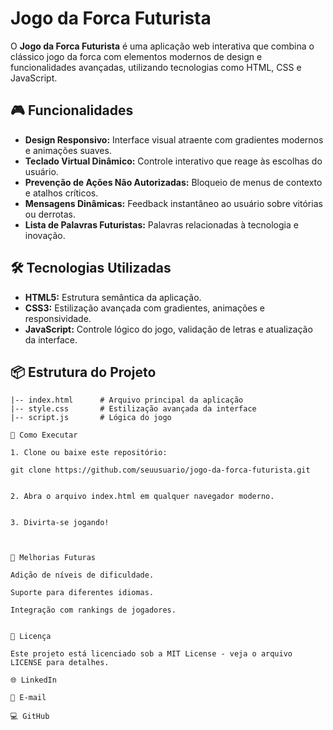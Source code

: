 # Jogo da Forca Futurista

O **Jogo da Forca Futurista** é uma aplicação web interativa que combina o clássico jogo da forca com elementos modernos de design e funcionalidades avançadas, utilizando tecnologias como HTML, CSS e JavaScript.

## 🎮 Funcionalidades
- **Design Responsivo:** Interface visual atraente com gradientes modernos e animações suaves.
- **Teclado Virtual Dinâmico:** Controle interativo que reage às escolhas do usuário.
- **Prevenção de Ações Não Autorizadas:** Bloqueio de menus de contexto e atalhos críticos.
- **Mensagens Dinâmicas:** Feedback instantâneo ao usuário sobre vitórias ou derrotas.
- **Lista de Palavras Futuristas:** Palavras relacionadas à tecnologia e inovação.

## 🛠️ Tecnologias Utilizadas
- **HTML5:** Estrutura semântica da aplicação.
- **CSS3:** Estilização avançada com gradientes, animações e responsividade.
- **JavaScript:** Controle lógico do jogo, validação de letras e atualização da interface.

## 📦 Estrutura do Projeto
```plaintext
|-- index.html      # Arquivo principal da aplicação
|-- style.css       # Estilização avançada da interface
|-- script.js       # Lógica do jogo

🚀 Como Executar

1. Clone ou baixe este repositório:

git clone https://github.com/seuusuario/jogo-da-forca-futurista.git


2. Abra o arquivo index.html em qualquer navegador moderno.


3. Divirta-se jogando!



🧩 Melhorias Futuras

Adição de níveis de dificuldade.

Suporte para diferentes idiomas.

Integração com rankings de jogadores.


📄 Licença

Este projeto está licenciado sob a MIT License - veja o arquivo LICENSE para detalhes.

🌐 LinkedIn

📧 E-mail

💻 GitHub
